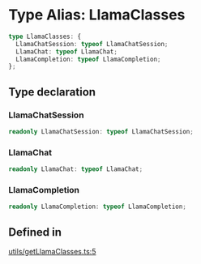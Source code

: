 # Type Alias: LlamaClasses

```ts
type LlamaClasses: {
  LlamaChatSession: typeof LlamaChatSession;
  LlamaChat: typeof LlamaChat;
  LlamaCompletion: typeof LlamaCompletion;
};
```

## Type declaration

### LlamaChatSession

```ts
readonly LlamaChatSession: typeof LlamaChatSession;
```

### LlamaChat

```ts
readonly LlamaChat: typeof LlamaChat;
```

### LlamaCompletion

```ts
readonly LlamaCompletion: typeof LlamaCompletion;
```

## Defined in

[utils/getLlamaClasses.ts:5](https://github.com/withcatai/node-llama-cpp/blob/6405ee945e792651123189aae2612212095765b6/src/utils/getLlamaClasses.ts#L5)
